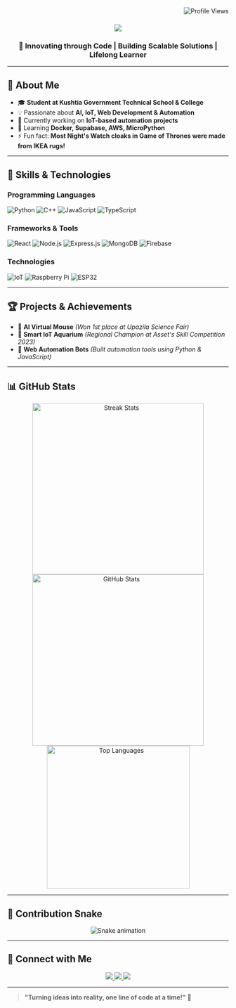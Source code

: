 <img align="right" src="https://visitor-badge.laobi.icu/badge?page_id=xrafiy71.xrafiy71" alt="Profile Views" />

<h1 align="center">
    <img src="https://readme-typing-svg.herokuapp.com/?font=Fira+Code&size=30&center=true&vCenter=true&width=500&height=50&duration=4000&lines=Hi+There!+👋;+I'm+Abdullah+Al+Rafi!;Passionate+Developer+%7C+Tech+Enthusiast;AI+%7C+IoT+%7C+Web+%7C+Automation" />
</h1>

<h3 align="center">🚀 Innovating through Code | Building Scalable Solutions | Lifelong Learner</h3>

---

## 🌟 About Me

- 🎓 **Student at Kushtia Government Technical School & College**
- 💡 Passionate about **AI, IoT, Web Development & Automation**
- 🔭 Currently working on **IoT-based automation projects**
- 🌱 Learning **Docker, Supabase, AWS, MicroPython**
- ⚡ Fun fact: **Most Night's Watch cloaks in Game of Thrones were made from IKEA rugs!**

---

## 🚀 Skills & Technologies

### **Programming Languages**
![Python](https://img.shields.io/badge/-Python-3776AB?style=for-the-badge&logo=python&logoColor=white)
![C++](https://img.shields.io/badge/-C++-00599C?style=for-the-badge&logo=c%2B%2B&logoColor=white)
![JavaScript](https://img.shields.io/badge/-JavaScript-F7DF1E?style=for-the-badge&logo=javascript&logoColor=black)
![TypeScript](https://img.shields.io/badge/-TypeScript-007ACC?style=for-the-badge&logo=typescript&logoColor=white)

### **Frameworks & Tools**
![React](https://img.shields.io/badge/-React-61DAFB?style=for-the-badge&logo=react&logoColor=black)
![Node.js](https://img.shields.io/badge/-Node.js-339933?style=for-the-badge&logo=nodedotjs&logoColor=white)
![Express.js](https://img.shields.io/badge/-Express.js-000000?style=for-the-badge&logo=express&logoColor=white)
![MongoDB](https://img.shields.io/badge/-MongoDB-47A248?style=for-the-badge&logo=mongodb&logoColor=white)
![Firebase](https://img.shields.io/badge/-Firebase-FFCA28?style=for-the-badge&logo=firebase&logoColor=black)

### **Technologies**
![IoT](https://img.shields.io/badge/-Internet%20of%20Things-00A4EF?style=for-the-badge&logo=raspberrypi&logoColor=white)
![Raspberry Pi](https://img.shields.io/badge/-Raspberry%20Pi-A22846?style=for-the-badge&logo=raspberrypi&logoColor=white)
![ESP32](https://img.shields.io/badge/-ESP32-FF6900?style=for-the-badge&logo=espressif&logoColor=white)

---

## 🏆 Projects & Achievements

- 🔹 **AI Virtual Mouse** *(Won 1st place at Upazila Science Fair)*
- 🔹 **Smart IoT Aquarium** *(Regional Champion at Asset's Skill Competition 2023)*
- 🔹 **Web Automation Bots** *(Built automation tools using Python & JavaScript)*

---

## 📊 GitHub Stats

<div align="center">
  <img width=390 src="https://github-readme-streak-stats.herokuapp.com/?user=xrafiy71&theme=radical" alt="Streak Stats"/>
  <img width=390 src="https://github-readme-stats.vercel.app/api?username=xrafiy71&show_icons=true&theme=radical" alt="GitHub Stats"/>
  <br/>
  <img width=325 src="https://github-readme-stats.vercel.app/api/top-langs?username=xrafiy71&layout=compact&theme=radical" alt="Top Languages"/>
</div>

---

## 🐍 Contribution Snake

<div align="center">
  <img alt="Snake animation" src="https://raw.githubusercontent.com/xrafiy71/xrafiy71/output/github-contribution-grid-snake.svg"/>
</div>

---

## 💬 Connect with Me

<div align="center"> 
  <a href="mailto:xrafiy71@gmail.com">
    <img src="https://img.shields.io/badge/Gmail-D14836?style=for-the-badge&logo=gmail&logoColor=white" />
  </a>
  <a href="https://www.linkedin.com/in/abdullah-all-rafi-320474311/" target="_blank">
    <img src="https://img.shields.io/badge/LinkedIn-0077B5?style=for-the-badge&logo=linkedin&logoColor=white"/>
  </a>
  <a href="https://xrafiy71.github.io" target="_blank">
    <img src="https://img.shields.io/badge/Portfolio-FF5722?style=for-the-badge&logo=website&logoColor=white" />
  </a>
</div>

---

> **"Turning ideas into reality, one line of code at a time!"** 🚀

